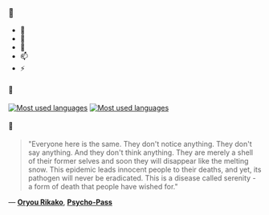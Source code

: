 ### 👋

- 🔭
- 🌱
- 💬
- 📫
- ⚡

#### 🧏

[![Most used languages](https://github-readme-stats-aynah.vercel.app/api/top-langs/?username=aynh&theme=solarized-dark&langs_count=6&layout=compact&hide_title=true)](https://github.com/anuraghazra/github-readme-stats#gh-dark-mode-only)
[![Most used languages](https://github-readme-stats-aynah.vercel.app/api/top-langs/?username=aynh&theme=solarized-light&langs_count=6&layout=compact&hide_title=true)](https://github.com/anuraghazra/github-readme-stats#gh-light-mode-only)

#### 💬

> "Everyone here is the same. They don't notice anything. They don't say anything. And they don't think anything. They are merely a shell of their former selves and soon they will disappear like the melting snow. This epidemic leads innocent people to their deaths, and yet, its pathogen will never be eradicated. This is a disease called serenity - a form of death that people have wished for."

&mdash; [**Oryou Rikako**](https://myanimelist.net/character.php?q=Oryou%20Rikako&cat=character), [**Psycho-Pass**](https://myanimelist.net/search/all?q=Psycho-Pass&cat=all)
